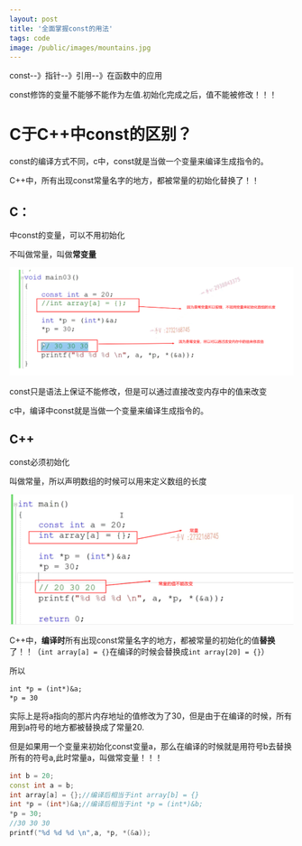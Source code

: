 ```yaml
---
layout: post
title: '全面掌握const的用法'
tags: code
image: /public/images/mountains.jpg
---
```


const--》指针--》引用--》在函数中的应用

const修饰的变量不能够不能作为左值.初始化完成之后，值不能被修改！！！

# C于C++中const的区别？

const的编译方式不同，c中，const就是当做一个变量来编译生成指令的。

C++中，所有出现const常量名字的地方，都被常量的初始化替换了！！

## C：
中const的变量，可以不用初始化

不叫做常量，叫做**常变量**

![image-20230816222358668](../public/images/C++/2023-11-24_4/image-20230816222358668.png)

 const只是语法上保证不能修改，但是可以通过直接改变内存中的值来改变

c中，编译中const就是当做一个变量来编译生成指令的。

## C++

const必须初始化

叫做常量，所以声明数组的时候可以用来定义数组的长度

![image-20230816222409508](../public/images/C++/2023-11-24_4/image-20230816222409508.png)

C++中，**编译时**所有出现const常量名字的地方，都被常量的初始化的值**替换**了！！（`int array[a] = {}`在编译的时候会替换成`int array[20] = {}`）

所以

```
int *p = (int*)&a;
*p = 30
```

实际上是将a指向的那片内存地址的值修改为了30，但是由于在编译的时候，所有用到a符号的地方都被替换成了常量20.

但是如果用一个变量来初始化const变量a，那么在编译的时候就是用符号b去替换所有的符号a,此时常量a，叫做常变量！！！

```c++
int b = 20;
const int a = b;
int array[a] = {};//编译后相当于int array[b] = {}
int *p = (int*)&a;//编译后相当于int *p = (int*)&b;
*p = 30;
//30 30 30
printf("%d %d %d \n",a, *p, *(&a));
```

